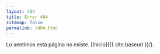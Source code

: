 ```yaml
---
layout: 404
title: Error 404
sitemap: false
permalink: /404.html
---
```


Lo sentimos esta página no existe. [Inicio]({{ site.baseurl }}/).

